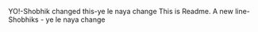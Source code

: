 YO!-Shobhik changed this-ye le naya change
This is Readme.
A new line- Shobhiks - ye le naya change

